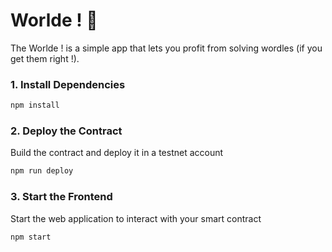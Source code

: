# Worlde ! 📖 

The Worlde ! is a simple app that lets you profit from solving wordles (if you get them right !).


### 1. Install Dependencies
```bash
npm install
```

### 2. Deploy the Contract
Build the contract and deploy it in a testnet account
```bash
npm run deploy
```

### 3. Start the Frontend
Start the web application to interact with your smart contract 
```bash
npm start
```